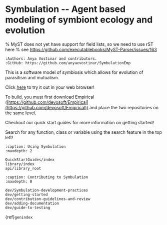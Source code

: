 # Symbulation -- Agent based modeling of symbiont ecology and evolution
% MyST does not yet have support for field lists, so we need to use rST here
% see https://github.com/executablebooks/MyST-Parser/issues/163
```{eval-rst}
:Authors: Anya Vostinar and contributors. 
:GitHub: https://github.com/anyaevostinar/SymbulationEmp
```

This is a software model of symbiosis which allows for evolution of
parasitism and mutualism.

Click [here](https://anyaevostinar.github.io/SymbulationEmp/web/symbulation.html) to
try it out in your web browser!

To build, you must first download Empirical
([https://github.com/devosoft/Empirical](https://github.com/devosoft/Empirical)) and place the two repositories
on the same level. 

Checkout our quick start guides for more information on getting started! 

Search for any function, class or variable using the search feature in the 
top left! 

```{toctree}
:caption: Using Symbulation
:maxdepth: 2

QuickStartGuides/index
library/index
api/library_root

```

```{toctree}
:caption: Contributing to Symbulation
:maxdepth: 0

dev/Symbulation-development-practices
dev/getting-started
dev/contribution-guidelines-and-review
dev/adding-documentation
dev/guide-to-testing
```

{ref}`genindex`
